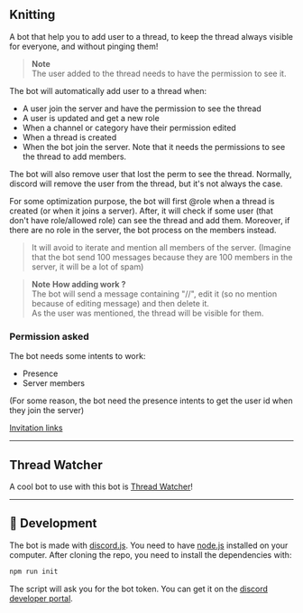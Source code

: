 ## Knitting

A bot that help you to add user to a thread, to keep the thread always visible for everyone, and without pinging them!  

> **Note**  
> The user added to the thread needs to have the permission to see it.  

The bot will automatically add user to a thread when: 
- A user join the server and have the permission to see the thread
- A user is updated and get a new role
- When a channel or category have their permission edited
- When a thread is created
- When the bot join the server. Note that it needs the permissions to see the thread to add members.

The bot will also remove user that lost the perm to see the thread. Normally, discord will remove the user from the thread, but it's not always the case.  

For some optimization purpose, the bot will first @role when a thread is created (or when it joins a server). After, it will check if some user (that don't have role/allowed role) can see the thread and add them.
Moreover, if there are no role in the server, the bot process on the members instead.

> It will avoid to iterate and mention all members of the server. 
> (Imagine that the bot send 100 messages because they are 100 members in the server, it will be a lot of spam)

> **Note**  **How adding work ?**  
> The bot will send a message containing "//", edit it (so no mention because of editing message) and then delete it.   
> As the user was mentioned, the thread will be visible for them.  

### Permission asked

The bot needs some intents to work:
- Presence
- Server members

(For some reason, the bot need the presence intents to get the user id when they join the server)

[Invitation links](https://discord.com/api/oauth2/authorize?client_id=1101559076086886500&permissions=292057785360&scope=bot)

---

## Thread Watcher

A cool bot to use with this bot is [Thread Watcher](https://threadwatcher.xyz/)!

---

## 🤖 Development 

The bot is made with [discord.js](https://discord.js.org/#/). You need to have [node.js](https://nodejs.org/en/) installed on your computer.
After cloning the repo, you need to install the dependencies with:
```bash
npm run init
```

The script will ask you for the bot token. You can get it on the [discord developer portal](https://discord.com/developers/applications).
